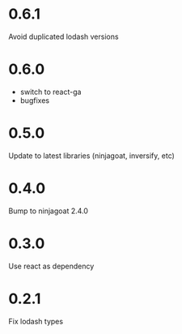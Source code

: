 # 0.6.1

Avoid duplicated lodash versions

# 0.6.0

* switch to react-ga
* bugfixes

# 0.5.0

Update to latest libraries (ninjagoat, inversify, etc)

# 0.4.0

Bump to ninjagoat 2.4.0

# 0.3.0

Use react as dependency

# 0.2.1

Fix lodash types